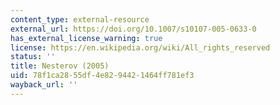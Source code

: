 ```yaml
---
content_type: external-resource
external_url: https://doi.org/10.1007/s10107-005-0633-0
has_external_license_warning: true
license: https://en.wikipedia.org/wiki/All_rights_reserved
status: ''
title: Nesterov (2005)
uid: 78f1ca28-55df-4e82-9442-1464ff781ef3
wayback_url: ''
---
```

